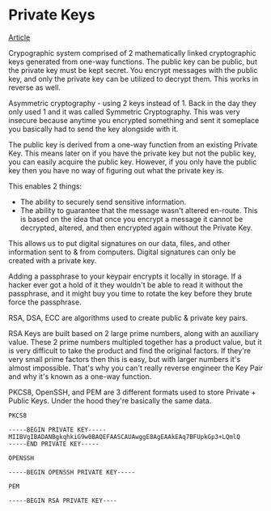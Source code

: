 # Private Keys
[Article](https://auth0.com/blog/how-to-explain-public-key-cryptography-digital-signatures-to-anyone/)

Crypographic system comprised of 2 mathematically linked cryptographic keys generated from one-way functions.  The public key can be public, but the private key must be kept secret.  You encrypt messages with the public key, and only the private key can be utilized to decrypt them.  This works in reverse as well.

Asymmetric cryptography - using 2 keys instead of 1.  Back in the day they only used 1 and it was called Symmetric Cryptography. This was very insecure because anytime you encrypted something and sent it someplace you basically had to send the key alongside with it.

The public key is derived from a one-way function from an existing Private Key.  This means later on if you have the private key but not the public key, you can easily acquire the public key.  However, if you only have the public key then you have no way of figuring out what the private key is.

This enables 2 things:
- The ability to securely send sensitive information.
- The ability to guarantee that the message wasn't altered en-route.  This is based on the idea that once you encrypt a message it cannot be decrypted, altered, and then encrypted again without the Private Key.

This allows us to put digital signatures on our data, files, and other information sent to & from computers.  Digital signatures can only be created with a private key.

Adding a passphrase to your keypair encrypts it locally in storage.  If a hacker ever got a hold of it they wouldn't be able to read it without the passphrase, and it might buy you time to rotate the key before they brute force the passphrase.

RSA, DSA, ECC are algorithms used to create public & private key pairs.

RSA Keys are built based on 2 large prime numbers, along with an auxiliary value.  These 2 prime numbers multipled together has a product value, but it is very difficult to take the product and find the original factors.  If they're very small prime factors then this is easy, but with larger numbers it's almost impossible.  That's why you can't really reverse engineer the Key Pair and why it's known as a one-way function.

PKCS8, OpenSSH, and PEM are 3 different formats used to store Private + Public Keys.  Under the hood they're basically the same data.

`PKCS8`
```
-----BEGIN PRIVATE KEY-----
MIIBVgIBADANBgkqhkiG9w0BAQEFAASCAUAwggE8AgEAAkEAq7BFUpkGp3+LQmlQ
-----END PRIVATE KEY-----
```

`OPENSSH`
```
-----BEGIN OPENSSH PRIVATE KEY-----
```

`PEM`
```
-----BEGIN RSA PRIVATE KEY----
```